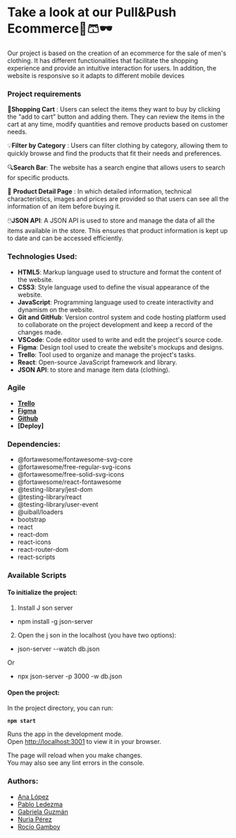 # Take a look at our Pull&Push Ecommerce👕🩳🕶️

Our project is based on the creation of an ecommerce for the sale of men's clothing. It has different functionalities that facilitate the shopping experience and provide an intuitive interaction for users. In addition, the website is responsive so it adapts to different mobile devices

### Project requirements

🛒**Shopping Cart** : Users can select the items they want to buy by clicking the "add to cart" button and adding them. They can review the items in the cart at any time, modify quantities and remove products based on customer needs.

💡**Filter by Category** : Users can filter clothing by category, allowing them to quickly browse and find the products that fit their needs and preferences.

🔍**Search Bar**: The website has a search engine that allows users to search for specific products.

🔑 **Product Detail Page** : In which detailed information, technical characteristics, images and prices are provided so that users can see all the information of an item before buying it.

🖱️**JSON API**: A JSON API is used to store and manage the data of all the items available in the store. This ensures that product information is kept up to date and can be accessed efficiently.

### Technologies Used:

- **HTML5**: Markup language used to structure and format the content of the website.
- **CSS3**: Style language used to define the visual appearance of the website.
- **JavaScript**: Programming language used to create interactivity and dynamism on the website.
- **Git and GitHub**: Version control system and code hosting platform used to collaborate on the project development and keep a record of the changes made.
- **VSCode**: Code editor used to write and edit the project's source code.
- **Figma**: Design tool used to create the website's mockups and designs.
- **Trello**: Tool used to organize and manage the project's tasks.
- **React**: Open-source JavaScript framework and library.
- **JSON API**: to store and manage item data (clothing).

### Agile

* **[Trello](https://trello.com/b/rSLb4qZT/app-ecommerce-react)**
* **[Figma](https://www.figma.com/file/H7N9uQPJvI9sqpo2eOOsP2/Pull%26Bear-(React)?type=design&node-id=20-5&t=LjeKnrrSgYtg4EPR-0)**
* **[Github](https://github.com/Pledezma87/react-ecommerce)**
* **[Deploy]** 


### Dependencies:

* @fortawesome/fontawesome-svg-core
* @fortawesome/free-regular-svg-icons
* @fortawesome/free-solid-svg-icons
* @fortawesome/react-fontawesome
* @testing-library/jest-dom
* @testing-library/react
* @testing-library/user-event
* @uiball/loaders
* bootstrap
* react
* react-dom
* react-icons
* react-router-dom
* react-scripts

### Available Scripts

#### To initialize the project:

1.  Install J son server

- npm install -g json-server


2.  Open the j son in the localhost (you have two options):

-  json-server --watch db.json 

Or

-  npx json-server -p 3000 -w db.json

#### Open the project:

 In the project directory, you can run:

**`npm start`**

Runs the app in the development mode.\
Open [http://localhost:3001](http://localhost:3001) to view it in your browser.

The page will reload when you make changes.\
You may also see any lint errors in the console.


### Authors:

* [Ana López](https://github.com/Alh-19)
* [Pablo Ledezma](https://github.com/Pledezma87)
* [Gabriela Guzmán](https://github.com/Gabsgt99)
* [Nuria Pérez](https://github.com/NuriaPerezBravo)
* [Rocío Gamboy](https://github.com/Rous2106)






